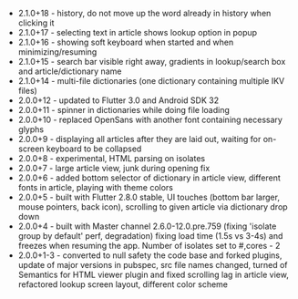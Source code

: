 - 2.1.0+18 - history, do not move up the word already in history when clicking it
- 2.1.0+17 - selecting text in article shows lookup option in popup
- 2.1.0+16 - showing soft keyboard when started and when minimizing/resuming
- 2.1.0+15 - search bar visible right away, gradients in lookup/search box and article/dictionary name
- 2.1.0+14 - multi-file dictionaries (one dictionary containing multiple IKV files)
- 2.0.0+12 - updated to Flutter 3.0 and Android SDK 32
- 2.0.0+11 - spinner in dictionaries while doing file loading 
- 2.0.0+10 - replaced OpenSans with another font containing necessary glyphs
- 2.0.0+9 - displaying all articles after they are laid out, waiting for on-screen keyboard to be collapsed
- 2.0.0+8 - experimental, HTML parsing on isolates 
- 2.0.0+7 - large article view, junk during opening fix
- 2.0.0+6 - added bottom selector of dictionary in article view, different fonts in article, playing with theme colors
- 2.0.0+5 - built with Flutter 2.8.0 stable, UI touches (bottom bar larger, mouse pointers, back icon), scrolling to given article via dictionary drop down
- 2.0.0+4 - built with Master channel 2.6.0-12.0.pre.759 (fixing 'isolate group by default' perf, degradation) fixing load time (1.5s vs 3-4s) and freezes when resuming the app. Number of isolates set to #,cores - 2
- 2.0.0+1-3 - converted to null safety the code base and forked plugins, update of major versions in pubspec, src file names changed, turned of Semantics for HTML viewer plugin and fixed scrolling lag in article view, refactored lookup screen layout, different color scheme